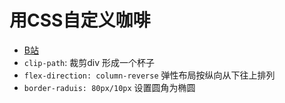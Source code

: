 # 用CSS自定义咖啡
- [B站](https://www.bilibili.com/video/BV1XEZnYeEDQ)
- ``clip-path``: 裁剪div 形成一个杯子
- ``flex-direction: column-reverse`` 弹性布局按纵向从下往上排列
- ``border-raduis: 80px/10px`` 设置圆角为椭圆
